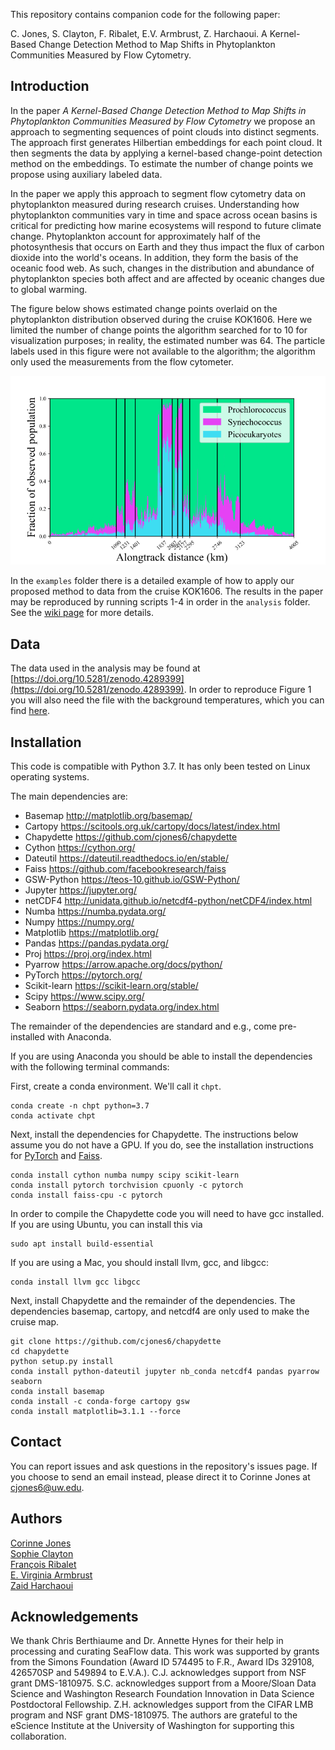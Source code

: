 This repository contains companion code for the following paper:

C. Jones, S. Clayton, F. Ribalet, E.V. Armbrust, Z. Harchaoui. A Kernel-Based Change Detection Method to Map Shifts in Phytoplankton Communities Measured by Flow Cytometry.  

Introduction
-----------------
In the paper *A Kernel-Based Change Detection Method to Map Shifts in Phytoplankton Communities Measured by Flow Cytometry* we propose an approach to segmenting sequences of point clouds into distinct segments. The approach first generates Hilbertian embeddings for each point cloud. It then segments the data by applying a kernel-based change-point detection method on the embeddings. To estimate the number of change points we propose using auxiliary labeled data.

In the paper we apply this approach to segment flow cytometry data on phytoplankton measured during research cruises. Understanding how phytoplankton communities vary in time and space across ocean basins is critical for predicting how marine ecosystems will respond to future climate change. Phytoplankton account for approximately half of the photosynthesis that occurs on Earth and they thus impact the flux of carbon dioxide into the world's oceans. In addition, they form the basis of the oceanic food web. As such, changes in the distribution and abundance of phytoplankton species both affect and are affected by oceanic changes due to global warming.

The figure below shows estimated change points overlaid on the phytoplankton distribution observed during the cruise KOK1606. Here we limited the number of change points the algorithm searched for to 10 for visualization purposes; in reality, the estimated number was 64. The particle labels used in this figure were not available to the algorithm; the algorithm only used the measurements from the flow cytometer.

![](plots/KOK1606.png)

In the `examples` folder there is a detailed example of how to apply our proposed method to data from the cruise KOK1606. The results in the paper may be reproduced by running scripts 1-4 in order in the `analysis` folder. See the [wiki page](https://github.com/cjones6/cytosegmenter/wiki/Reproducing-the-Experimental-Results) for more details.

Data
-----------------
The data used in the analysis may be found at [https://doi.org/10.5281/zenodo.4289399](https://doi.org/10.5281/zenodo.4289399). In order to reproduce Figure 1 you will also need the file with the background temperatures, which you can find [here](https://psl.noaa.gov/repository/entry/show?entryid=synth%3Ae570c8f9-ec09-4e89-93b4-babd5651e7a9%3AL25vYWEub2lzc3QudjIuaGlnaHJlcy9zc3QuZGF5Lm1lYW4uMjAxNi52Mi5uYw%3D%3D).


Installation
-----------------
This code is compatible with Python 3.7. It has only been tested on Linux operating systems.

The main dependencies are:

* Basemap http://matplotlib.org/basemap/
* Cartopy https://scitools.org.uk/cartopy/docs/latest/index.html
* Chapydette https://github.com/cjones6/chapydette
* Cython https://cython.org/
* Dateutil https://dateutil.readthedocs.io/en/stable/
* Faiss https://github.com/facebookresearch/faiss
* GSW-Python https://teos-10.github.io/GSW-Python/
* Jupyter https://jupyter.org/
* netCDF4 http://unidata.github.io/netcdf4-python/netCDF4/index.html
* Numba https://numba.pydata.org/
* Numpy https://numpy.org/
* Matplotlib https://matplotlib.org/
* Pandas https://pandas.pydata.org/
* Proj https://proj.org/index.html
* Pyarrow https://arrow.apache.org/docs/python/
* PyTorch https://pytorch.org/
* Scikit-learn https://scikit-learn.org/stable/
* Scipy https://www.scipy.org/
* Seaborn https://seaborn.pydata.org/index.html

The remainder of the dependencies are standard and e.g., come pre-installed with Anaconda. 

If you are using Anaconda you should be able to install the dependencies with the following terminal commands:

First, create a conda environment. We'll call it `chpt`.
```
conda create -n chpt python=3.7
conda activate chpt
```

Next, install the dependencies for Chapydette. The instructions below assume you do not have a GPU. If you do, see the installation instructions for [PyTorch](https://pytorch.org/) and [Faiss](https://github.com/facebookresearch/faiss/blob/master/INSTALL.md).
```
conda install cython numba numpy scipy scikit-learn
conda install pytorch torchvision cpuonly -c pytorch
conda install faiss-cpu -c pytorch
```
In order to compile the Chapydette code you will need to have gcc installed. If you are using Ubuntu, you can install this via
```
sudo apt install build-essential
```
If you are using a Mac, you should install llvm, gcc, and libgcc:
```
conda install llvm gcc libgcc
```

Next, install Chapydette and the remainder of the dependencies. The dependencies basemap, cartopy, and netcdf4 are only used to make the cruise map.
```
git clone https://github.com/cjones6/chapydette  
cd chapydette  
python setup.py install
conda install python-dateutil jupyter nb_conda netcdf4 pandas pyarrow seaborn
conda install basemap
conda install -c conda-forge cartopy gsw
conda install matplotlib=3.1.1 --force
```

Contact
-----------------
You can report issues and ask questions in the repository's issues page. If you choose to send an email instead, please direct it to Corinne Jones at cjones6@uw.edu.

Authors
-----------------
[Corinne Jones](https://www.stat.washington.edu/people/cjones6/)  
[Sophie Clayton](https://www.sophieclayton.com/)  
[François Ribalet](https://armbrustlab.ocean.washington.edu/people/ribalet/)  
[E. Virginia Armbrust](https://armbrustlab.ocean.washington.edu/people/armbrust/)  
[Zaid Harchaoui](http://faculty.washington.edu/zaid/)  

Acknowledgements
-----------------
We thank Chris Berthiaume and Dr. Annette Hynes for their help in processing and curating SeaFlow data. This work was supported by grants from the Simons Foundation (Award ID 574495 to F.R., Award IDs 329108, 426570SP and 549894 to E.V.A.). C.J. acknowledges support from NSF grant DMS-1810975. S.C. acknowledges support from a Moore/Sloan Data Science and Washington Research Foundation Innovation in Data Science Postdoctoral Fellowship. Z.H. acknowledges support from the CIFAR LMB program and NSF grant DMS-1810975. The authors are grateful to the eScience Institute at the University of Washington for supporting this collaboration.
